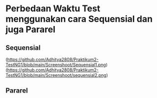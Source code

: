 # Perbedaan Waktu Test menggunakan cara Sequensial dan juga Pararel

## Sequensial
(https://github.com/Adhitya2808/Praktikum2-TestNG1/blob/main/Screenshoot/Sequensial1.png)
(https://github.com/Adhitya2808/Praktikum2-TestNG1/blob/main/Screenshoot/sequensial2.png)
## Pararel
